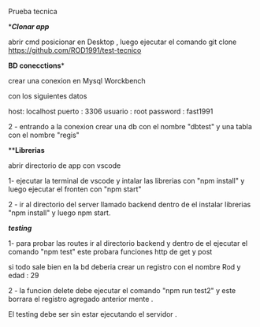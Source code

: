 Prueba tecnica 

******Clonar app*****

abrir cmd  posicionar en Desktop , luego ejecutar el comando git clone https://github.com/ROD1991/test-tecnico


**********BD conecctions***********

crear una conexion en Mysql Worckbench

con los siguientes datos 

host: localhost
puerto : 3306
usuario : root 
password : fast1991

2 - entrando a la conexion crear una db con el nombre "dbtest" y una tabla con el nombre "regis"


********Librerias******

abrir directorio de app con vscode 

1- ejecutar la terminal de vscode y intalar las librerias con "npm install" y luego ejecutar el fronten con "npm start"

2 - ir al directorio del server llamado backend dentro de el instalar librerias "npm install" y luego npm start.

***testing***

1- para probar las routes ir al directorio backend y dentro de el ejecutar el comando "npm test" este probara funciones http de get y post

si todo sale bien en la bd deberia crear un registro con el nombre Rod y edad : 29 

2 - la funcion delete debe ejecutar el comando "npm run test2" y este borrara el registro agregado anterior mente .

El testing debe ser sin estar ejecutando el servidor .


